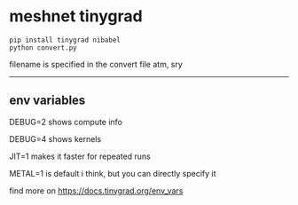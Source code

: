 # meshnet tinygrad

```
pip install tinygrad nibabel
python convert.py
```

filename is specified in the convert file atm, sry

---

## env variables

DEBUG=2 shows compute info

DEBUG=4 shows kernels

JIT=1 makes it faster for repeated runs

METAL=1 is default i think, but you can directly specify it

find more on https://docs.tinygrad.org/env_vars
